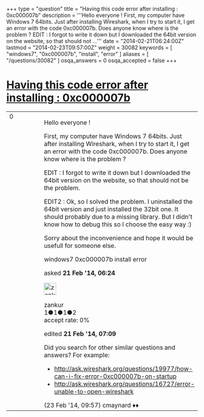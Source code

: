 +++
type = "question"
title = "Having this code error after installing : 0xc000007b"
description = '''Hello everyone ! First, my computer have Windows 7 64bits. Just after installing Wireshark, when I try to start it, I get an error with the code 0xc000007b. Does anyone know where is the problem ? EDIT : I forgot to write it down but I downloaded the 64bit version on the website, so that should not ...'''
date = "2014-02-21T06:24:00Z"
lastmod = "2014-02-23T09:57:00Z"
weight = 30082
keywords = [ "windows7", "0xc000007b", "install", "error" ]
aliases = [ "/questions/30082" ]
osqa_answers = 0
osqa_accepted = false
+++

<div class="headNormal">

# [Having this code error after installing : 0xc000007b](/questions/30082/having-this-code-error-after-installing-0xc000007b)

</div>

<div id="main-body">

<div id="askform">

<table id="question-table" style="width:100%;"><colgroup><col style="width: 50%" /><col style="width: 50%" /></colgroup><tbody><tr class="odd"><td style="width: 30px; vertical-align: top"><div class="vote-buttons"><span id="post-30082-upvote" class="ajax-command post-vote up" rel="nofollow" title="I like this post (click again to cancel)"> </span><div id="post-30082-score" class="post-score" title="current number of votes">0</div><span id="post-30082-downvote" class="ajax-command post-vote down" rel="nofollow" title="I dont like this post (click again to cancel)"> </span> <span id="favorite-mark" class="ajax-command favorite-mark" rel="nofollow" title="mark/unmark this question as favorite (click again to cancel)"> </span><div id="favorite-count" class="favorite-count"></div></div></td><td><div id="item-right"><div class="question-body"><p>Hello everyone !</p><p>First, my computer have Windows 7 64bits. Just after installing Wireshark, when I try to start it, I get an error with the code 0xc000007b. Does anyone know where is the problem ?</p><p>EDIT : I forgot to write it down but I downloaded the 64bit version on the website, so that should not be the problem.</p><p>EDIT2 : Ok, so I solved the problem. I uninstalled the 64bit version and just installed the 32bit one. It should probably due to a missing library. But I didn't know how to debug this so I choose the easy way :)</p><p>Sorry about the inconvenience and hope it would be usefull for someone else.</p></div><div id="question-tags" class="tags-container tags"><span class="post-tag tag-link-windows7" rel="tag" title="see questions tagged &#39;windows7&#39;">windows7</span> <span class="post-tag tag-link-0xc000007b" rel="tag" title="see questions tagged &#39;0xc000007b&#39;">0xc000007b</span> <span class="post-tag tag-link-install" rel="tag" title="see questions tagged &#39;install&#39;">install</span> <span class="post-tag tag-link-error" rel="tag" title="see questions tagged &#39;error&#39;">error</span></div><div id="question-controls" class="post-controls"></div><div class="post-update-info-container"><div class="post-update-info post-update-info-user"><p>asked <strong>21 Feb '14, 06:24</strong></p><img src="https://secure.gravatar.com/avatar/cc3434e7f0cd2d48e53c1919c7530367?s=32&amp;d=identicon&amp;r=g" class="gravatar" width="32" height="32" alt="zankur&#39;s gravatar image" /><p><span>zankur</span><br />
<span class="score" title="1 reputation points">1</span><span title="1 badges"><span class="badge1">●</span><span class="badgecount">1</span></span><span title="1 badges"><span class="silver">●</span><span class="badgecount">1</span></span><span title="2 badges"><span class="bronze">●</span><span class="badgecount">2</span></span><br />
<span class="accept_rate" title="Rate of the user&#39;s accepted answers">accept rate:</span> <span title="zankur has no accepted answers">0%</span></p></div><div class="post-update-info post-update-info-edited"><p><span> edited <strong>21 Feb '14, 07:09</strong> </span></p></div></div><div id="comments-container-30082" class="comments-container"><span id="30107"></span><div id="comment-30107" class="comment"><div id="post-30107-score" class="comment-score"></div><div class="comment-text"><p>Did you search for other similar questions and answers? For example:</p><ul><li><a href="http://ask.wireshark.org/questions/19977/how-can-i-fix-error-0xc000007b-on-startup">http://ask.wireshark.org/questions/19977/how-can-i-fix-error-0xc000007b-on-startup</a></li><li><a href="http://ask.wireshark.org/questions/16727/error-unable-to-open-wireshark">http://ask.wireshark.org/questions/16727/error-unable-to-open-wireshark</a></li></ul></div><div id="comment-30107-info" class="comment-info"><span class="comment-age">(23 Feb '14, 09:57)</span> <span class="comment-user userinfo">cmaynard ♦♦</span></div></div></div><div id="comment-tools-30082" class="comment-tools"></div><div class="clear"></div><div id="comment-30082-form-container" class="comment-form-container"></div><div class="clear"></div></div></td></tr></tbody></table>

</div>

</div>

